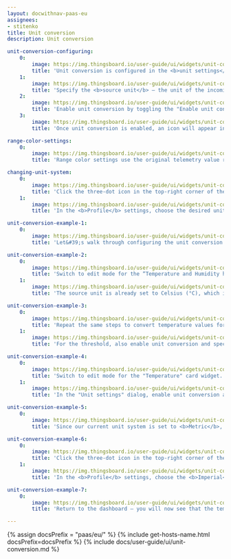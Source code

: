 ```yaml
---
layout: docwithnav-paas-eu
assignees:
- stitenko
title: Unit conversion
description: Unit conversion

unit-conversion-configuring:
    0:
        image: https://img.thingsboard.io/user-guide/ui/widgets/unit-conversion/unit-conversion-configuring-1-pe.png
        title: 'Unit conversion is configured in the <b>unit settings</b> available in the <b>telemetry keys</b>, <b>Y-axis</b>, and <b>thresholds</b> configurations within the widget settings.'
    1:
        image: https://img.thingsboard.io/user-guide/ui/widgets/unit-conversion/unit-conversion-configuring-2-pe.png
        title: 'Specify the <b>source unit</b> — the unit of the incoming telemetry value received from the server to ensure correct conversion to the target unit.'
    2:
        image: https://img.thingsboard.io/user-guide/ui/widgets/unit-conversion/unit-conversion-configuring-3-pe.png
        title: 'Enable unit conversion by toggling the "Enable unit conversion" switch. The system will automatically suggest commonly used target units for each unit system (e.g., °C for Metric, °F for Imperial, and °C for Hybrid). However, you can override these by selecting different units from the dropdown list. After, click "<b>Apply</b>" to save the changes.'
    3:
        image: https://img.thingsboard.io/user-guide/ui/widgets/unit-conversion/unit-conversion-configuring-4-pe.png
        title: 'Once unit conversion is enabled, an icon will appear in the Unit field indicating that the feature is active.'

range-color-settings:
    0:
        image: https://img.thingsboard.io/user-guide/ui/widgets/unit-conversion/range-color-settings-1-pe.png
        title: 'Range color settings use the original telemetry value received from the server in its source units — before any unit conversion is applied.'

changing-unit-system:
    0:
        image: https://img.thingsboard.io/user-guide/ui/widgets/unit-conversion/changing-unit-system-1-pe.png
        title: 'Click the three-dot icon in the top-right corner of the screen and select "<b>Account</b>".'
    1:
        image: https://img.thingsboard.io/user-guide/ui/widgets/unit-conversion/changing-unit-system-2-pe.png
        title: 'In the <b>Profile</b> settings, choose the desired unit system from the dropdown list. Then, apply changes.'

unit-conversion-example-1:
    0:
        image: https://img.thingsboard.io/user-guide/ui/widgets/unit-conversion/unit-conversion-example-1-pe.png
        title: 'Let&#39;s walk through configuring the unit conversion feature using the <b>Temperature & Humidity dashboard</b> as an example. This dashboard contains widgets that display the <b>temperature</b> in degrees Celsius (<b>°C</b>) and <b>humidity</b> in percentage (<b>%</b>).'

unit-conversion-example-2:
    0:
        image: https://img.thingsboard.io/user-guide/ui/widgets/unit-conversion/unit-conversion-example-2-pe.png
        title: 'Switch to edit mode for the “Temperature and Humidity history” chart widget. First, configure the unit conversion for the "temperature" telemetry key: Click on the "Units" row in the "temperature" key field.'
    1:
        image: https://img.thingsboard.io/user-guide/ui/widgets/unit-conversion/unit-conversion-example-3-pe.png
        title: 'The source unit is already set to Celsius (°C), which is exactly what we need. To enable conversion, simply toggle on the “Enable unit conversion” option and specify the target unit for each unit system (e.g., °F for Imperial, °C for Metric and Hybrid). Then, click "Apply".'

unit-conversion-example-3:
    0:
        image: https://img.thingsboard.io/user-guide/ui/widgets/unit-conversion/unit-conversion-example-4-pe.png
        title: 'Repeat the same steps to convert temperature values for the Y-axis — enable unit conversion and specify the target units for each measurement system. Click "Apply".'
    1:
        image: https://img.thingsboard.io/user-guide/ui/widgets/unit-conversion/unit-conversion-example-5-pe.png
        title: 'For the threshold, also enable unit conversion and specify the target units for each unit system. Then, apply all changes.'

unit-conversion-example-4:
    0:
        image: https://img.thingsboard.io/user-guide/ui/widgets/unit-conversion/unit-conversion-example-6-pe.png
        title: 'Switch to edit mode for the "Temperature" card widget.'
    1:
        image: https://img.thingsboard.io/user-guide/ui/widgets/unit-conversion/unit-conversion-example-7-pe.png
        title: 'In the "Unit settings" dialog, enable unit conversion and provide the appropriate units for each unit system, just like before. Apply your changes and save the dashboard.'

unit-conversion-example-5:
    0:        
        image: https://img.thingsboard.io/user-guide/ui/widgets/unit-conversion/unit-conversion-example-8-pe.png
        title: 'Since our current unit system is set to <b>Metric</b>, temperature values are shown in Celsius (<b>°C</b>).'

unit-conversion-example-6:
    0:
        image: https://img.thingsboard.io/user-guide/ui/widgets/unit-conversion/unit-conversion-example-9-pe.png
        title: 'Click the three-dot icon in the top-right corner of the screen and select "<b>Account</b>".'
    1:
        image: https://img.thingsboard.io/user-guide/ui/widgets/unit-conversion/unit-conversion-example-10-pe.png
        title: 'In the <b>Profile</b> settings, choose the <b>Imperial</b> unit system from the dropdown list. Then, apply changes.'

unit-conversion-example-7:
    0:
        image: https://img.thingsboard.io/user-guide/ui/widgets/unit-conversion/unit-conversion-example-11-pe.png
        title: 'Return to the dashboard — you will now see that the temperature value, Y-axis labels, and threshold have been converted from Celsius to Fahrenheit according to the selected unit system.'

---
```


{% assign docsPrefix = "paas/eu/" %}
{% include get-hosts-name.html docsPrefix=docsPrefix %}
{% include docs/user-guide/ui/unit-conversion.md %}